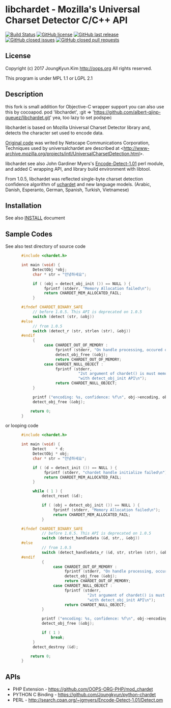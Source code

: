 libchardet - Mozilla's Universal Charset Detector C/C++ API
===
[![Build Status](https://travis-ci.org/Joungkyun/libchardet.svg?branch=master)](https://travis-ci.org/Joungkyun/libchardet)
[![GitHub license](https://img.shields.io/badge/license-MPL%201.1-blue.svg)](https://raw.githubusercontent.com/Joungkyun/libchardet/master/LICENSE)
[![GitHub last release](https://img.shields.io/github/release/joungkyun/libchardet.svg)](https://github.com/joungkyun/libchardet/releases)
[![GitHub closed issues](https://img.shields.io/github/issues-closed-raw/joungkyun/libchardet.svg)](https://github.com/joungkyun/libchardet/issues?q=is%3Aissue+is%3Aclosed)
[![GitHub closed pull requests](https://img.shields.io/github/issues-pr-closed-raw/joungkyun/libchardet.svg)](https://github.com/joungkyun/libchardet/pulls?q=is%3Apr+is%3Aclosed)

## License
Copyright (c) 2017 JoungKyun.Kim <http://oops.org> All rights reserved.

This program is under MPL 1.1 or LGPL 2.1

## Description
this fork is small addition for Objective-C wrapper support
you can also use this by cocoapod.
pod 'libchardet', :git => 'https://github.com/albert-qjinp-queuez/libchardet.git'
yea, too lazy to set podspec

libchardet is based on Mozilla Universal Charset Detector library and, detects
the character set used to encode data.

[Original code](http://lxr.mozilla.org/seamonkey/source/extensions/universalchardet/) was writed by Netscape Communications Corporation, Techniques used by universalchardet are described at &lt;http://www-archive.mozilla.org/projects/intl/UniversalCharsetDetection.html&gt;.

libchardet see also John Gardiner Myers's [Encode-Detect-1.01](http://search.cpan.org/~jgmyers/Encode-Detect-1.01/)
perl module, and added C wrapping API, and library build environment with libtool.

From 1.0.5, libchardet was reflected single-byte charset detection confidence
algorithm of [uchardet](https://github.com/BYVoid/uchardet/) and new language models.
(Arabic, Danish, Esperanto, German, Spanish, Turkish, Vietnamese)

## Installation

See also [INSTALL](INSTALL) document

## Sample Codes

See also test directory of source code

```c
       #include <chardet.h>

       int main (void) {
            DetectObj *obj;
            char * str = "안녕하세요";

            if ( (obj = detect_obj_init ()) == NULL ) {
                 fprintf (stderr, "Memory Allocation failed\n");
                 return CHARDET_MEM_ALLOCATED_FAIL;
            }

       #ifndef CHARDET_BINARY_SAFE 
            // before 1.0.5. This API is deprecated on 1.0.5
            switch (detect (str, &obj))
       #else
            // from 1.0.5
            switch (detect_r (str, strlen (str), &obj))
       #endif
            {
                 case CHARDET_OUT_OF_MEMORY :
                      fprintf (stderr, "On handle processing, occured out of memory\n");
                      detect_obj_free (&obj);
                      return CHARDET_OUT_OF_MEMORY;
                 case CHARDET_NULL_OBJECT :
                      fprintf (stderr,
                                "2st argument of chardet() is must memory allocation "
                                "with detect_obj_init API\n");
                      return CHARDET_NULL_OBJECT;
            }

            printf ("encoding: %s, confidence: %f\n", obj->encoding, obj->confidence);
            detect_obj_free (&obj);

           return 0;
       }
```

or looping code

```c
       #include <chardet.h>

       int main (void) {
            Detect    * d;
            DetectObj * obj;
            char * str = "안녕하세요";

            if ( (d = detect_init ()) == NULL ) {
                 fprintf (stderr, "chardet handle initialize failed\n");
                 return CHARDET_MEM_ALLOCATED_FAIL;
            }

            while ( 1 ) {
                detect_reset (&d);

                if ( (obj = detect_obj_init ()) == NULL ) {
                     fprintf (stderr, "Memory Allocation failed\n");
                     return CHARDET_MEM_ALLOCATED_FAIL;
                }

       #ifndef CHARDET_BINARY_SAFE 
                // before 1.0.5. This API is deprecated on 1.0.5
                switch (detect_handledata (&d, str,, &obj))
       #else
                // from 1.0.5
                switch (detect_handledata_r (&d, str, strlen (str), &obj))
       #endif
                {
                     case CHARDET_OUT_OF_MEMORY :
                          fprintf (stderr, "On handle processing, occured out of memory\n");
                          detect_obj_free (&obj);
                          return CHARDET_OUT_OF_MEMORY;
                     case CHARDET_NULL_OBJECT :
                          fprintf (stderr,
                                    "2st argument of chardet() is must memory allocation "
                                    "with detect_obj_init API\n");
                          return CHARDET_NULL_OBJECT;
                }

                printf ("encoding: %s, confidence: %f\n", obj->encoding, obj->confidence);
                detect_obj_free (&obj);

                if ( 1 )
                    break;
            }
            detect_destroy (&d);

           return 0;
       }
```

## APIs
  * PHP Extension    - https://github.com/OOPS-ORG-PHP/mod_chardet
  * PYTHON C Binding - https://github.com/Joungkyun/python-chardet
  * PERL             - http://search.cpan.org/~jgmyers/Encode-Detect-1.01/Detect.pm
